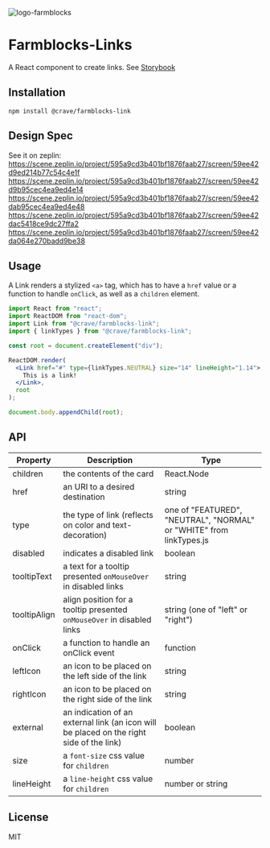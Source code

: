 ![logo-farmblocks](https://user-images.githubusercontent.com/7760/31051341-4d280118-a63c-11e7-9e8f-3b375ca8f9a0.png)

# Farmblocks-Links

A React component to create links. See
[Storybook](https://cravefood.github.io/farmblocks/index.html?selectedKind=Link%2FFeatured)

## Installation

```
npm install @crave/farmblocks-link
```

## Design Spec

See it on zeplin:
https://scene.zeplin.io/project/595a9cd3b401bf1876faab27/screen/59ee42d9ed214b77c54c4e1f
https://scene.zeplin.io/project/595a9cd3b401bf1876faab27/screen/59ee42d9b95cec4ea9ed4e14
https://scene.zeplin.io/project/595a9cd3b401bf1876faab27/screen/59ee42dab95cec4ea9ed4e48
https://scene.zeplin.io/project/595a9cd3b401bf1876faab27/screen/59ee42dac5418ce9dc27ffa2
https://scene.zeplin.io/project/595a9cd3b401bf1876faab27/screen/59ee42da064e270badd9be38

## Usage

A Link renders a stylized `<a>` tag, which has to have a `href` value or a
function to handle `onClick`, as well as a `children` element.

```jsx
import React from "react";
import ReactDOM from "react-dom";
import Link from "@crave/farmblocks-link";
import { linkTypes } from "@crave/farmblocks-link";

const root = document.createElement("div");

ReactDOM.render(
  <Link href="#" type={linkTypes.NEUTRAL} size="14" lineHeight="1.14">
    This is a link!
  </Link>,
  root
);

document.body.appendChild(root);
```

## API

| Property     | Description                                                                              | Type                                                                |
| ------------ | ---------------------------------------------------------------------------------------- | ------------------------------------------------------------------- |
| children     | the contents of the card                                                                 | React.Node                                                          |
| href         | an URI to a desired destination                                                          | string                                                              |
| type         | the type of link (reflects on color and text-decoration)                                 | one of "FEATURED", "NEUTRAL", "NORMAL" or "WHITE" from linkTypes.js |
| disabled     | indicates a disabled link                                                                | boolean                                                             |
| tooltipText  | a text for a tooltip presented `onMouseOver` in disabled links                           | string                                                              |
| tooltipAlign | align position for a tooltip presented `onMouseOver` in disabled links                   | string (one of "left" or "right")                                   |
| onClick      | a function to handle an onClick event                                                    | function                                                            |
| leftIcon     | an icon to be placed on the left side of the link                                        | string                                                              |
| rightIcon    | an icon to be placed on the right side of the link                                       | string                                                              |
| external     | an indication of an external link (an icon will be placed on the right side of the link) | boolean                                                             |
| size         | a `font-size` css value for `children`                                                   | number                                                              |
| lineHeight   | a `line-height` css value for `children`                                                 | number or string                                                    |

## License

MIT
